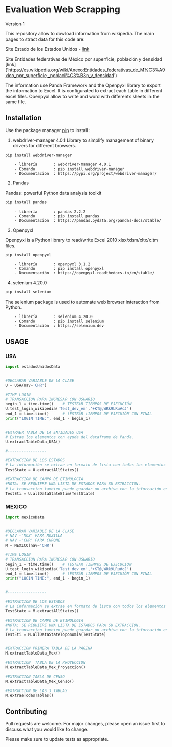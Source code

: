 # Evaluation Web Scrapping

Version 1 

This repository allow to dowload information from wikipedia. 
The main pages to stract data for this code are:

 Site Estado de los Estados Unidos - [link]('https://es.wikipedia.org/wiki/Estado_de_los_Estados_Unidos')

 Site Entidades federativas de México por superficie, población y densidad [link] ('https://es.wikipedia.org/wiki/Anexo:Entidades_federativas_de_M%C3%A9xico_por_superficie,_poblaci%C3%B3n_y_densidad')

The information use Panda Framework and the Openpyxl library to export the information to Excel. 
It is configurated to extract each table in different excel files. Openpyxl allow to write and word with differents sheets in the same file.


## Installation


Use the package manager [pip](https://pip.pypa.io/en/stable/) to install :
 
 1. webdriver-manager 4.0.1 
 Library to simplify management of binary drivers for different browsers.

 ```bash
pip install webdriver-manager
```
        - librería       : webdriver-manager 4.0.1
        - Comando        : pip install webdriver-manager
        - Documentación  : https://pypi.org/project/webdriver-manager/


  2. Pandas      

  Pandas: powerful Python data analysis toolkit
```bash
pip install pandas
```
        - librería       : pandas 2.2.2
        - Comando        : pip install pandas
        - Documentación  : https://pandas.pydata.org/pandas-docs/stable/



  3. Openpyxl

Openpyxl is a Python library to read/write Excel 2010 xlsx/xlsm/xltx/xltm files.
```bash
pip install openpyxl
```

        - librería       : openpyxl 3.1.2
        - Comando        : pip install openpyxl
        - Documentación  : https://openpyxl.readthedocs.io/en/stable/


  4. selenium 4.20.0
```bash
pip install selenium
```
The selenium package is used to automate web browser interaction from Python.


        - librería       : selenium 4.20.0
        - Comando        : pip install selenium
        - Documentación  : https://selenium.dev




## USAGE 

### USA

```python
import estadosUnidosData


#DECLARAR VARIABLE DE LA CLASE
U = USA(nav='CHR')

#TIME LOGIN
# TRANSACCION PARA INGRESAR CON USUARIO
begin_1 = time.time()    # TESTEAR TIEMPOS DE EJECUCIÓN 
U.test_login_wikipedia('Test_dev_em','+KT@,WRk9LRu#cJ')
end_1 = time.time()      # tESTEAR tIEMPOS DE EJECUIÓN CON FINAL
print("LOGIN TIME:", end_1 - begin_1)


#EXTRAER TABLA DE LA ENTIDADES USA
# Extrae los elementos con ayuda del dataframe de Panda.
U.extractTableData_USA()

#----------------- 

#EXTRACCION DE LOS ESTADOS
# La información se extrae en formato de lista con todos los elementos de la tabla
TestState = U.extractAllStates()

#EXTRACCION DE CAMPO DE ETIMOLOGIA
#NOTA: SE REQUIERE UNA LISTA DE ESTADOS PARA SU EXTRACCION.
# La transaccion tambien puede guardar un archivo con la inforcación en formato TXT
TestEti = U.allDataStateEtim(TestState)

```



### MEXICO

```python
import mexicoData


#DECLARAR VARIABLE DE LA CLASE
# NAV -'MOZ' PARA MOZILLA
# NAV -'CHR' PARA CHROME
M = MEXICO(nav='CHR')

#TIME LOGIN
# TRANSACCION PARA INGRESAR CON USUARIO
begin_1 = time.time()    # TESTEAR TIEMPOS DE EJECUCIÓN 
U.test_login_wikipedia('Test_dev_em','+KT@,WRk9LRu#cJ')
end_1 = time.time()      # tESTEAR tIEMPOS DE EJECUIÓN CON FINAL
print("LOGIN TIME:", end_1 - begin_1)


#----------------- 

#EXTRACCION DE LOS ESTADOS
# La información se extrae en formato de lista con todos los elementos de la tabla
TestState = M.extractAllStates()

#EXTRACCION DE CAMPO DE ETIMOLOGIA
#NOTA: SE REQUIERE UNA LISTA DE ESTADOS PARA SU EXTRACCION.
# La transaccion tambien puede guardar un archivo con la inforcación en formato TXT
TestEti = M.allDataStateToponomia(TestState)


#EXTRACCION PRIMERA TABLA DE LA PÁGINA
M.extractTableData_Mex()

#EXTRACCION  TABLA DE LA PROYECCION
M.extractTableData_Mex_Proyeccion()

#EXTRACCION TABLA DE CENSO
M.extractTableData_Mex_Censo()

#EXTRACCION DE LAS 3 TABLAS
M.extraeTodasTablas()

```





## Contributing

Pull requests are welcome. For major changes, please open an issue first
to discuss what you would like to change.

Please make sure to update tests as appropriate.

